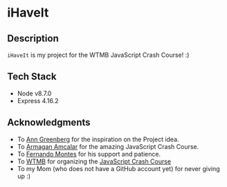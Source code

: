 # iHaveIt

## Description 
`iHaveIt` is my project for the WTMB JavaScript Crash Course! :) 

## Tech Stack 
* Node v8.7.0
* Express 4.16.2

## Acknowledgments
* To [Ann Greenberg](https://github.com/anngreenberg) for the inspiration on the Project idea. 
* To [Armagan Amcalar](https://github.com/dashersw/) for the amazing JavaScript Crash Course. 
* To [Fernando Montes](https://github.com/ferzerkerx) for his support and patience.
* To [WTMB](http://wtmberlin.com/) for organizing the [JavaScript Crash Course](http://wtmberlin.com/javascript-crash-course/)
* To my Mom (who does not have a GitHub account yet) for never giving up :)


